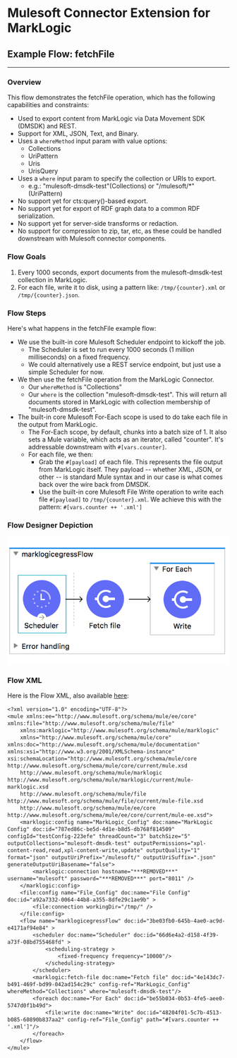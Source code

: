 # Mulesoft Connector Extension for MarkLogic #

## Example Flow: fetchFile ##
_____________

### Overview ###

This flow demonstrates the fetchFile operation, which has the following capabilities and constraints:

* Used to export content from MarkLogic via Data Movement SDK (DMSDK) and REST.
* Support for XML, JSON, Text, and Binary.  
* Uses a ```whereMethod``` input param with value options:
  * Collections
  * UriPattern
  * Uris
  * UrisQuery
* Uses a ```where``` input param to specify the collection or URIs to export.
  * e.g.: "mulesoft-dmsdk-test"(Collections) or "/mulesoft/*" (UriPattern)
* No support yet for cts:query()-based export.
* No support yet for export of RDF graph data to a common RDF serialization.
* No support yet for server-side transforms or redaction.
* No support for compression to zip, tar, etc, as these could be handled downstream with Mulesoft connector components.

### Flow Goals ###

1. Every 1000 seconds, export documents from the mulesoft-dmsdk-test collection in MarkLogic.
2. For each file, write it to disk, using a pattern like: ```/tmp/{counter}.xml``` or ```/tmp/{counter}.json```.

### Flow Steps ###

Here's what happens in the fetchFile example flow:

* We use the built-in core Mulesoft Scheduler endpoint to kickoff the job.  
  * The Scheduler is set to run every 1000 seconds (1 million milliseconds) on a fixed frequency.
  * We could alternatively use a REST service endpoint, but just use a simple Scheduler for now.
* We then use the fetchFile operation from the MarkLogic Connector.
  * Our ```whereMethod``` is "Collections"
  * Our ```where``` is the collection "mulesoft-dmsdk-test".  This will return all documents stored in MarkLogic with collection membership of "mulesoft-dmsdk-test".
* The built-in core Mulesoft For-Each scope is used to do take each file in the output from MarkLogic. 
  * The For-Each scope, by default, chunks into a batch size of 1.  It also sets a Mule variable, which acts as an iterator, called "counter".  It's addressable downstream with ```#[vars.counter]```.
  * For each file, we then:
    *  Grab the ```#[payload]``` of each file.  This represents the file output from MarkLogic itself.  They payload -- whether XML, JSON, or other -- is standard Mule syntax and in our case is what comes back over the wire back from DMSDK.
    *  Use the built-in core Mulesoft File Write operation to write each file ```#[payload]``` to ```/tmp/{counter}.xml```.  We achieve this with the pattern: ```#[vars.counter ++ '.xml']```
  
### Flow Designer Depiction ###

<img src="../../images/mule-flow-fetchFile.png" alt="fetchFile Batch Flow"></img>

### Flow XML ###

Here is the Flow XML, also available <a href="project-fetchFile-flow.xml">here</a>:


```
<?xml version="1.0" encoding="UTF-8"?>
<mule xmlns:ee="http://www.mulesoft.org/schema/mule/ee/core" xmlns:file="http://www.mulesoft.org/schema/mule/file"
    xmlns:marklogic="http://www.mulesoft.org/schema/mule/marklogic"
    xmlns="http://www.mulesoft.org/schema/mule/core" xmlns:doc="http://www.mulesoft.org/schema/mule/documentation" xmlns:xsi="http://www.w3.org/2001/XMLSchema-instance" xsi:schemaLocation="http://www.mulesoft.org/schema/mule/core http://www.mulesoft.org/schema/mule/core/current/mule.xsd
    http://www.mulesoft.org/schema/mule/marklogic http://www.mulesoft.org/schema/mule/marklogic/current/mule-marklogic.xsd
    http://www.mulesoft.org/schema/mule/file http://www.mulesoft.org/schema/mule/file/current/mule-file.xsd
    http://www.mulesoft.org/schema/mule/ee/core http://www.mulesoft.org/schema/mule/ee/core/current/mule-ee.xsd">
    <marklogic:config name="MarkLogic_Config" doc:name="MarkLogic Config" doc:id="787ed86c-be5d-4d1e-b8d5-db768f814509" configId="testConfig-223efe" threadCount="3" batchSize="5" outputCollections="mulesoft-dmsdk-test" outputPermissions="xpl-content-read,read,xpl-content-write,update" outputQuality="1" format="json" outputUriPrefix="/mulesoft/" outputUriSuffix=".json" generateOutputUriBasename="false">
        <marklogic:connection hostname="***REMOVED***" username="mulesoft" password="***REMOVED***" port="8011" />
    </marklogic:config>
    <file:config name="File_Config" doc:name="File Config" doc:id="a92a7332-0064-44b8-a355-8dfe29c1ae9b" >
        <file:connection workingDir="/tmp/" />
    </file:config>
    <flow name="marklogicegressFlow" doc:id="3be03fb0-645b-4ae0-ac9d-e4171af94e84" >
        <scheduler doc:name="Scheduler" doc:id="66d6e4a2-d158-4f39-a73f-08bd755468fd" >
            <scheduling-strategy >
                <fixed-frequency frequency="10000"/>
            </scheduling-strategy>
        </scheduler>
        <marklogic:fetch-file doc:name="Fetch file" doc:id="4e143dc7-b491-469f-bd99-042ad154c29c" config-ref="MarkLogic_Config" whereMethod="Collections" where="mulesoft-dmsdk-test"/>
        <foreach doc:name="For Each" doc:id="be55b034-0b53-4fe5-aee0-5747d0f1b49d">
            <file:write doc:name="Write" doc:id="48204f01-5c7b-4513-b085-60890b837aa2" config-ref="File_Config" path="#[vars.counter ++ '.xml']"/>
        </foreach>
    </flow>
</mule>
```